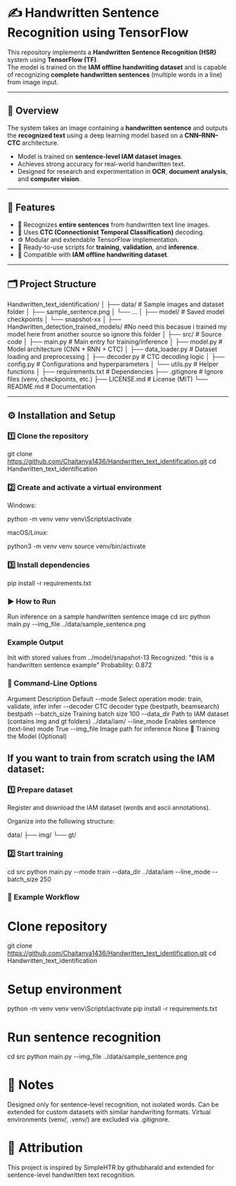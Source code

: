 # ✍️ Handwritten Sentence Recognition using TensorFlow

This repository implements a **Handwritten Sentence Recognition (HSR)** system using **TensorFlow (TF)**.  
The model is trained on the **IAM offline handwriting dataset** and is capable of recognizing **complete handwritten sentences** (multiple words in a line) from image input.

---

## 📘 Overview

The system takes an image containing a **handwritten sentence** and outputs the **recognized text** using a deep learning model based on a **CNN–RNN–CTC** architecture.

- Model is trained on **sentence-level IAM dataset images**.  
- Achieves strong accuracy for real-world handwritten text.  
- Designed for research and experimentation in **OCR**, **document analysis**, and **computer vision**.

---

## 🚀 Features

- 🧠 Recognizes **entire sentences** from handwritten text line images.  
- 🔡 Uses **CTC (Connectionist Temporal Classification)** decoding.  
- ⚙️ Modular and extendable TensorFlow implementation.  
- 🧪 Ready-to-use scripts for **training**, **validation**, and **inference**.  
- 🧩 Compatible with **IAM offline handwriting dataset**.  

---

## 🗂️ Project Structure

Handwritten_text_identification/
│
├── data/ # Sample images and dataset folder
│ ├── sample_sentence.png
│ └── ...
│
├── model/ # Saved model checkpoints
│ └── snapshot-xx
│
├── Handwritten_detection_trained_models/   #No need this becasue i trained my model here from another source so ignore this folder
│
├── src/ # Source code
│ ├── main.py # Main entry for training/inference
│ ├── model.py # Model architecture (CNN + RNN + CTC)
│ ├── data_loader.py # Dataset loading and preprocessing
│ ├── decoder.py # CTC decoding logic
│ ├── config.py # Configurations and hyperparameters
│ └── utils.py # Helper functions
│
├── requirements.txt # Dependencies
├── .gitignore # Ignore files (venv, checkpoints, etc.)
├── LICENSE.md # License (MIT)
└── README.md # Documentation


---

## ⚙️ Installation and Setup

### 1️⃣ Clone the repository
git clone https://github.com/Chaitanya1436/Handwritten_text_identification.git
cd Handwritten_text_identification

### 2️⃣ Create and activate a virtual environment

Windows:

python -m venv venv
venv\Scripts\activate


macOS/Linux:

python3 -m venv venv
source venv/bin/activate

### 3️⃣ Install dependencies
pip install -r requirements.txt

### ▶️ How to Run
Run inference on a sample handwritten sentence image
cd src
python main.py --img_file ../data/sample_sentence.png

### Example Output
Init with stored values from ../model/snapshot-13
Recognized: "this is a handwritten sentence example"
Probability: 0.872

### 🧩 Command-Line Options
Argument	Description	Default
--mode	Select operation mode: train, validate, infer	infer
--decoder	CTC decoder type (bestpath, beamsearch)	bestpath
--batch_size	Training batch size	100
--data_dir	Path to IAM dataset (contains img and gt folders)	../data/iam/
--line_mode	Enables sentence (text-line) mode	True
--img_file	Image path for inference	None
🧠 Training the Model (Optional)

## If you want to train from scratch using the IAM dataset:

### 1️⃣ Prepare dataset

Register and download the IAM dataset (words and ascii annotations).

Organize into the following structure:

data/
  ├── img/
  └── gt/

### 2️⃣ Start training
cd src
python main.py --mode train --data_dir ../data/iam --line_mode --batch_size 250

### 🧰 Example Workflow

# Clone repository
git clone https://github.com/Chaitanya1436/Handwritten_text_identification.git
cd Handwritten_text_identification

# Setup environment
python -m venv venv
venv\Scripts\activate
pip install -r requirements.txt

# Run sentence recognition
cd src
python main.py --img_file ../data/sample_sentence.png

# 📝 Notes

Designed only for sentence-level recognition, not isolated words.
Can be extended for custom datasets with similar handwriting formats.
Virtual environments (venv/, .venv/) are excluded via .gitignore.

# 🙌 Attribution
This project is inspired by SimpleHTR by githubharald
and extended for sentence-level handwritten text recognition.
